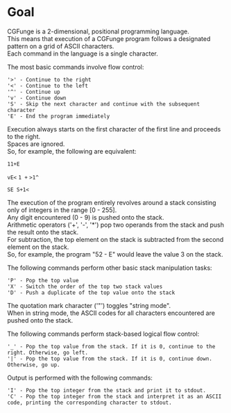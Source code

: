 # Goal

CGFunge is a 2-dimensional, positional programming language.  
This means that execution of a CGFunge program follows a designated pattern on a grid of ASCII characters.  
Each command in the language is a single character.

The most basic commands involve flow control:  

	'>' - Continue to the right
	'<' - Continue to the left
	'^' - Continue up
	'v' - Continue down
	'S' - Skip the next character and continue with the subsequent character
	'E' - End the program immediately  

Execution always starts on the first character of the first line and proceeds to the right.  
Spaces are ignored.  
So, for example, the following are equivalent:

`11+E`

`vE<`
`1 +`
`>1^`


`SE S+1<`

The execution of the program entirely revolves around a stack consisting only of integers in the range [0 - 255].  
Any digit encountered (0 - 9) is pushed onto the stack.  
Arithmetic operators ('+', '-', '*') pop two operands from the stack and push the result onto the stack.  
For subtraction, the top element on the stack is subtracted from the second element on the stack.  
So, for example, the program "52 - E" would leave the value 3 on the stack.

The following commands perform other basic stack manipulation tasks:

	'P' - Pop the top value  
	'X' - Switch the order of the top two stack values  
	'D' - Push a duplicate of the top value onto the stack  

The quotation mark character ('"') toggles "string mode".  
When in string mode, the ASCII codes for all characters encountered are pushed onto the stack.

The following commands perform stack-based logical flow control:

	'_' - Pop the top value from the stack. If it is 0, continue to the right. Otherwise, go left.  
	'|' - Pop the top value from the stack. If it is 0, continue down. Otherwise, go up.

Output is performed with the following commands:

	'I' - Pop the top integer from the stack and print it to stdout.  
	'C' - Pop the top integer from the stack and interpret it as an ASCII code, printing the corresponding character to stdout.

